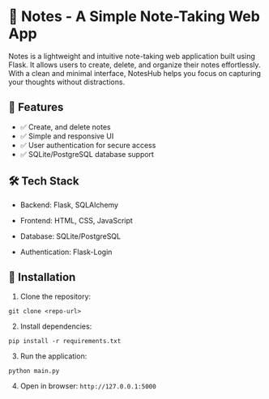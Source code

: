# 📝 Notes - A Simple Note-Taking Web App

Notes is a lightweight and intuitive note-taking web application built using Flask. It allows users to create, delete, and organize their notes effortlessly. With a clean and minimal interface, NotesHub helps you focus on capturing your thoughts without distractions.

## 🚀 Features

- ✅ Create, and delete notes
- ✅ Simple and responsive UI
- ✅ User authentication for secure access
- ✅ SQLite/PostgreSQL database support

## 🛠️ Tech Stack

- Backend: Flask, SQLAlchemy

- Frontend: HTML, CSS, JavaScript

- Database: SQLite/PostgreSQL

- Authentication: Flask-Login

## 📌 Installation

1. Clone the repository:

```
git clone <repo-url>
```
2. Install dependencies:

```
pip install -r requirements.txt
```
3. Run the application:

```
python main.py
```
4. Open in browser:
`http://127.0.0.1:5000`
